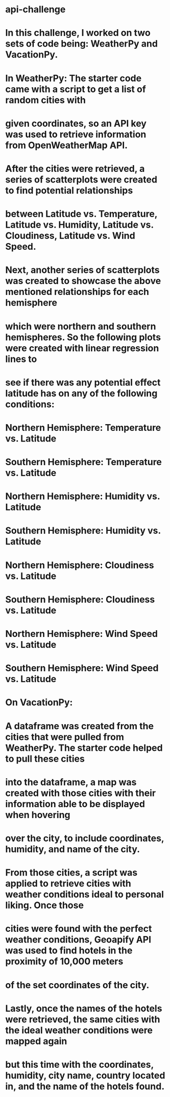 # api-challenge

# In this challenge, I worked on two sets of code being: WeatherPy and VacationPy.

# In WeatherPy: The starter code came with a script to get a list of random cities with
# given coordinates, so an API key was used to retrieve information from OpenWeatherMap API.

# After the cities were retrieved, a series of scatterplots were created to find potential relationships
# between Latitude vs. Temperature, Latitude vs. Humidity, Latitude vs. Cloudiness, Latitude vs. Wind Speed.

# Next, another series of scatterplots was created to showcase the above mentioned relationships for each hemisphere
# which were northern and southern hemispheres. So the following plots were created with linear regression lines to 
# see if there was any potential effect latitude has on any of the following conditions:
# Northern Hemisphere: Temperature vs. Latitude
# Southern Hemisphere: Temperature vs. Latitude
# Northern Hemisphere: Humidity vs. Latitude
# Southern Hemisphere: Humidity vs. Latitude
# Northern Hemisphere: Cloudiness vs. Latitude
# Southern Hemisphere: Cloudiness vs. Latitude
# Northern Hemisphere: Wind Speed vs. Latitude
# Southern Hemisphere: Wind Speed vs. Latitude

# On VacationPy:

# A dataframe was created from the cities that were pulled from WeatherPy. The starter code helped to pull these cities
# into the dataframe, a map was created with those cities with their information able to be displayed when hovering 
# over the city, to include coordinates, humidity, and name of the city.

# From those cities, a script was applied to retrieve cities with weather conditions ideal to personal liking. Once those
# cities were found with the perfect weather conditions, Geoapify API was used to find hotels in the proximity of 10,000 meters
# of the set coordinates of the city. 

# Lastly, once the names of the hotels were retrieved, the same cities with the ideal weather conditions were mapped again 
# but this time with the coordinates, humidity, city name, country located in, and the name of the hotels found.
